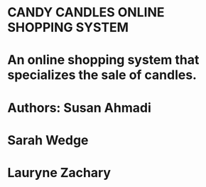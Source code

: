 # CANDY CANDLES ONLINE SHOPPING SYSTEM

# An online shopping system that specializes the sale of candles.

# Authors: Susan Ahmadi
#          Sarah Wedge
#          Lauryne Zachary
